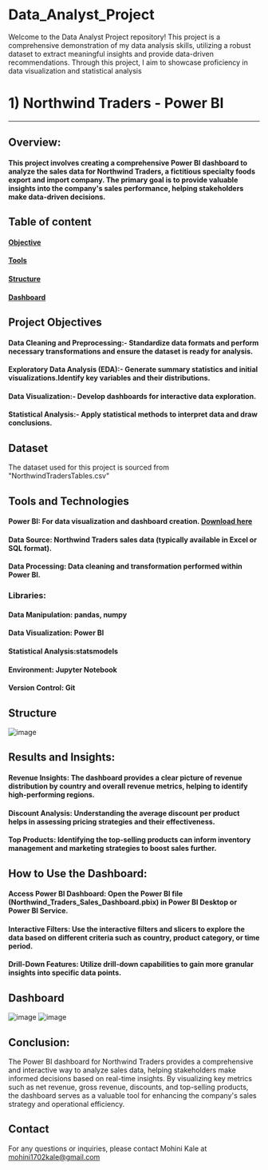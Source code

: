 # Data_Analyst_Project
Welcome to the Data Analyst Project repository! This project is a comprehensive demonstration of my data analysis skills, utilizing a robust dataset to extract meaningful insights and provide data-driven recommendations. Through this project, I aim to showcase proficiency in  data visualization and statistical analysis

# 1) Northwind Traders - Power BI 
---
## Overview:
#### This project involves creating a comprehensive Power BI dashboard to analyze the sales data for Northwind Traders, a fictitious specialty foods export and import company. The primary goal is to provide valuable insights into the company's sales performance, helping stakeholders make data-driven decisions.

## Table of content 
#### [Objective](https://github.com/Mohini-Kale/Data_Analyst_Project/edit/main/README.md#project-objectives)
#### [Tools](https://github.com/Mohini-Kale/Data_Analyst_Project/edit/main/README.md#tools-and-technologies)
#### [Structure](https://github.com/Mohini-Kale/Data_Analyst_Project/edit/main/README.md#tools-and-technologies)
#### [Dashboard](https://github.com/Mohini-Kale/Data_Analyst_Project/edit/main/README.md#tools-and-technologies)

## Project Objectives
#### Data Cleaning and Preprocessing:- Standardize data formats and perform necessary transformations and ensure the dataset is ready for analysis.

#### Exploratory Data Analysis (EDA):- Generate summary statistics and initial visualizations.Identify key variables and their distributions.

#### Data Visualization:- Develop dashboards for interactive data exploration.

#### Statistical Analysis:- Apply statistical methods to interpret data and draw conclusions.


## Dataset
The dataset used for this project is sourced from "NorthwindTradersTables.csv"

## Tools and Technologies
#### Power BI: For data visualization and dashboard creation. [Download here](https://www.microsoft.com/en-us/download/details.aspx?id=58494)
#### Data Source: Northwind Traders sales data (typically available in Excel or SQL format).
#### Data Processing: Data cleaning and transformation performed within Power BI.

### Libraries: 
#### Data Manipulation: pandas, numpy
#### Data Visualization: Power BI
#### Statistical Analysis:statsmodels
#### Environment: Jupyter Notebook
#### Version Control: Git

## Structure 
![image](https://github.com/Mohini-Kale/Data_Analyst_Project/assets/169984512/e707bac4-1723-44fe-bc25-9c7ff38639ef)

## Results and Insights:
#### Revenue Insights: The dashboard provides a clear picture of revenue distribution by country and overall revenue metrics, helping to identify high-performing regions.
#### Discount Analysis: Understanding the average discount per product helps in assessing pricing strategies and their effectiveness.
#### Top Products: Identifying the top-selling products can inform inventory management and marketing strategies to boost sales further.

## How to Use the Dashboard:
#### Access Power BI Dashboard: Open the Power BI file (Northwind_Traders_Sales_Dashboard.pbix) in Power BI Desktop or Power BI Service.
#### Interactive Filters: Use the interactive filters and slicers to explore the data based on different criteria such as country, product category, or time period.
#### Drill-Down Features: Utilize drill-down capabilities to gain more granular insights into specific data points.

## Dashboard 
![image](https://github.com/Mohini-Kale/Data_Analyst_Project/assets/169984512/f3160772-a86e-4156-bab4-600043e50f7d)
![image](https://github.com/Mohini-Kale/Data_Analyst_Project/assets/169984512/eeab44d8-f31f-4190-bd84-283bd852dc7f)


## Conclusion:
The Power BI dashboard for Northwind Traders provides a comprehensive and interactive way to analyze sales data, helping stakeholders make informed decisions based on real-time insights. By visualizing key metrics such as net revenue, gross revenue, discounts, and top-selling products, the dashboard serves as a valuable tool for enhancing the company's sales strategy and operational efficiency.

## Contact
For any questions or inquiries, please contact Mohini Kale at mohini1702kale@gmail.com
